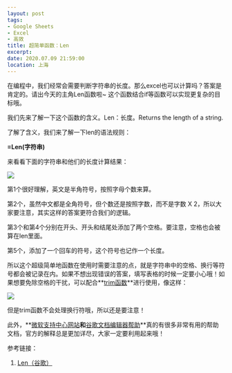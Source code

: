 ```yaml
---
layout: post
tags: 
- Google Sheets
- Excel
- 高效
title: 超简单函数：Len
excerpt: 
date: 2020.07.09 21:59:00
location: 上海
---
```


在编程中，我们经常会需要判断字符串的长度。那么excel也可以计算吗？答案是肯定的。请出今天的主角Len函数啦~ 这个函数结合if等函数可以实现更复杂的目标哦。

我们先来了解一下这个函数的含义。Len：长度。Returns the length of a string.

了解了含义，我们来了解一下len的语法规则：

**=Len(字符串)**

来看看下面的字符串和他们的长度计算结果：

<div class="zoom-pic-full">
	<a href="{{ site.url }}/{{ site.baseurl }}/imgs/posts/2020-07-09-How-To-Use-the-Len-Function-1.png" data-detail="" data-source="{{ site.url }}/{{ site.baseurl }}/imgs/posts/2020-07-09-How-To-Use-the-Len-Function-1.png" title="字符串和对应的Len值" style="width:251px; height:120px;">
		<img src="{{ site.url }}/{{ site.baseurl }}/imgs/posts/2020-07-09-How-To-Use-the-Len-Function-1.png">
	</a>
</div>


第1个很好理解，英文是半角符号，按照字母个数来算。

第2个，虽然中文都是全角符号，但个数还是按照字数，而不是字数 X 2，所以大家要注意，其实这样的答案更符合我们的逻辑。

第3个和第4个分别在开头、开头和结尾处添加了两个空格。要注意，空格也会被算在len里面。

第5个，添加了一个回车的符号，这个符号也记作一个长度。

所以这个超级简单地函数在使用时需要注意的点，就是字符串中的空格、换行等符号都会被记录在内。如果不想出现错误的答案，填写表格的时候一定要小心哦！如果想要免除空格的干扰，可以配合**<a href="../../../2020/07/11/How-to-use-the-Trim-Function/" target="_blank">trim函数</a>**进行使用，像这样：

<div class="zoom-pic-full">
	<a href="{{ site.url }}/{{ site.baseurl }}/imgs/posts/2020-07-09-How-To-Use-the-Len-Function-2.png" data-detail="" data-source="{{ site.url }}/{{ site.baseurl }}/imgs/posts/2020-07-09-How-To-Use-the-Len-Function-2.png" title="配合trim函数使用" style="width:251px; height:120px;">
		<img src="{{ site.url }}/{{ site.baseurl }}/imgs/posts/2020-07-09-How-To-Use-the-Len-Function-2.png">
	</a>
</div>

但是trim函数不会处理换行符哦，所以还是要注意！

此外，**<a href="https://support.microsoft.com/zh-cn" target="_blank">微软支持中心网站</a>**和**<a href="https://support.google.com/docs#topic=1382883" target="_blank">谷歌文档编辑器帮助</a>**真的有很多非常有用的帮助文档，官方的解释总是更加详尽，大家一定要利用起来哦！

参考链接：
1. <a href="https://support.google.com/docs/answer/3094081" target="_blank">Len（谷歌）</a>